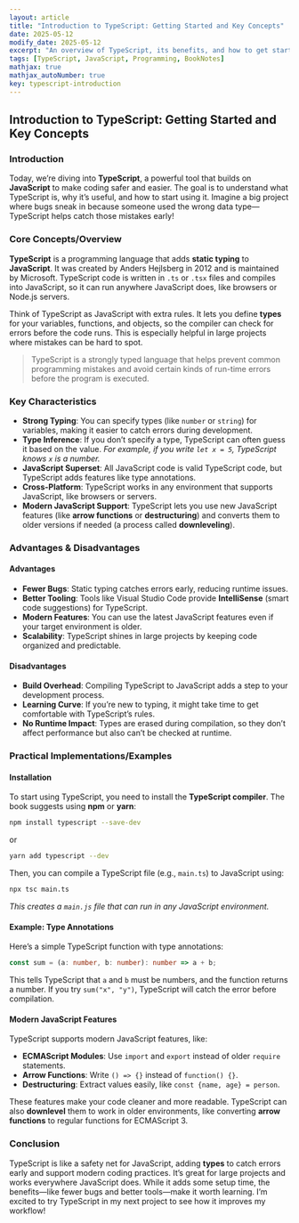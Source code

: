 ```yaml
---
layout: article
title: "Introduction to TypeScript: Getting Started and Key Concepts"
date: 2025-05-12
modify_date: 2025-05-12
excerpt: "An overview of TypeScript, its benefits, and how to get started with installation and modern JavaScript features."
tags: [TypeScript, JavaScript, Programming, BookNotes]
mathjax: true
mathjax_autoNumber: true
key: typescript-introduction
---
```


## Introduction to TypeScript: Getting Started and Key Concepts

### Introduction
Today, we’re diving into **TypeScript**, a powerful tool that builds on **JavaScript** to make coding safer and easier. The goal is to understand what TypeScript is, why it’s useful, and how to start using it. Imagine a big project where bugs sneak in because someone used the wrong data type—TypeScript helps catch those mistakes early!

### Core Concepts/Overview
**TypeScript** is a programming language that adds **static typing** to **JavaScript**. It was created by Anders Hejlsberg in 2012 and is maintained by Microsoft. TypeScript code is written in `.ts` or `.tsx` files and compiles into JavaScript, so it can run anywhere JavaScript does, like browsers or Node.js servers.

Think of TypeScript as JavaScript with extra rules. It lets you define **types** for your variables, functions, and objects, so the compiler can check for errors before the code runs. This is especially helpful in large projects where mistakes can be hard to spot.

> TypeScript is a strongly typed language that helps prevent common programming mistakes and avoid certain kinds of run-time errors before the program is executed.

### Key Characteristics
- **Strong Typing**: You can specify types (like `number` or `string`) for variables, making it easier to catch errors during development.
- **Type Inference**: If you don’t specify a type, TypeScript can often guess it based on the value. *For example, if you write `let x = 5`, TypeScript knows `x` is a number.*
- **JavaScript Superset**: All JavaScript code is valid TypeScript code, but TypeScript adds features like type annotations.
- **Cross-Platform**: TypeScript works in any environment that supports JavaScript, like browsers or servers.
- **Modern JavaScript Support**: TypeScript lets you use new JavaScript features (like **arrow functions** or **destructuring**) and converts them to older versions if needed (a process called **downleveling**).

### Advantages & Disadvantages
#### Advantages
- **Fewer Bugs**: Static typing catches errors early, reducing runtime issues.
- **Better Tooling**: Tools like Visual Studio Code provide **IntelliSense** (smart code suggestions) for TypeScript.
- **Modern Features**: You can use the latest JavaScript features even if your target environment is older.
- **Scalability**: TypeScript shines in large projects by keeping code organized and predictable.

#### Disadvantages
- **Build Overhead**: Compiling TypeScript to JavaScript adds a step to your development process.
- **Learning Curve**: If you’re new to typing, it might take time to get comfortable with TypeScript’s rules.
- **No Runtime Impact**: Types are erased during compilation, so they don’t affect performance but also can’t be checked at runtime.

### Practical Implementations/Examples
#### Installation
To start using TypeScript, you need to install the **TypeScript compiler**. The book suggests using **npm** or **yarn**:

```bash
npm install typescript --save-dev
```
or
```bash
yarn add typescript --dev
```

Then, you can compile a TypeScript file (e.g., `main.ts`) to JavaScript using:
```bash
npx tsc main.ts
```

*This creates a `main.js` file that can run in any JavaScript environment.*

#### Example: Type Annotations
Here’s a simple TypeScript function with type annotations:
```typescript
const sum = (a: number, b: number): number => a + b;
```
This tells TypeScript that `a` and `b` must be numbers, and the function returns a number. If you try `sum("x", "y")`, TypeScript will catch the error before compilation.

#### Modern JavaScript Features
TypeScript supports modern JavaScript features, like:
- **ECMAScript Modules**: Use `import` and `export` instead of older `require` statements.
- **Arrow Functions**: Write `() => {}` instead of `function() {}`.
- **Destructuring**: Extract values easily, like `const {name, age} = person`.

These features make your code cleaner and more readable. TypeScript can also **downlevel** them to work in older environments, like converting **arrow functions** to regular functions for ECMAScript 3.

### Conclusion
TypeScript is like a safety net for JavaScript, adding **types** to catch errors early and support modern coding practices. It’s great for large projects and works everywhere JavaScript does. While it adds some setup time, the benefits—like fewer bugs and better tools—make it worth learning. I’m excited to try TypeScript in my next project to see how it improves my workflow!

